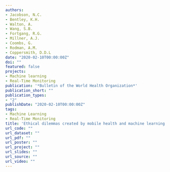 ```yaml
---
authors:
- Jacobson, N.C.
- Bentley, K.H.
- Walton, A.
- Wang, S.B.
- Fortgang, R.G.
- Millner, A.J.
- Coombs, G.
- Rodman, A.M.
- Coppersmith, D.D.L
date: "2020-02-10T00:00:00Z"
doi: ""
featured: false
projects:
- Machine learning
- Real-Time Monitoring
publication: '*Bulletin of the World Health Organization*'
publication_short: ""
publication_types:
- "2"
publishDate: "2020-02-10T00:00:00Z"
tags:
- Machine Learning
- Real-Time Monitoring
title: 'Ethical dilemmas created by mobile health and machine learning within research in psychiatry'
url_code: ""
url_dataset: ""
url_pdf: ""
url_poster: ""
url_project: ""
url_slides: ""
url_source: ""
url_video: ""
---
```


